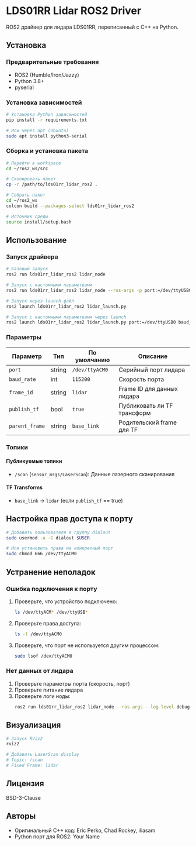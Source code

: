 # LDS01RR Lidar ROS2 Driver

ROS2 драйвер для лидара LDS01RR, переписанный с C++ на Python.

## Установка

### Предварительные требования

- ROS2 (Humble/Iron/Jazzy)
- Python 3.8+
- pyserial

### Установка зависимостей

```bash
# Установка Python зависимостей
pip install -r requirements.txt

# Или через apt (Ubuntu)
sudo apt install python3-serial
```

### Сборка и установка пакета

```bash
# Перейти в workspace
cd ~/ros2_ws/src

# Скопировать пакет
cp -r /path/to/lds01rr_lidar_ros2 .

# Собрать пакет
cd ~/ros2_ws
colcon build --packages-select lds01rr_lidar_ros2

# Источник среды
source install/setup.bash
```

## Использование

### Запуск драйвера

```bash
# Базовый запуск
ros2 run lds01rr_lidar_ros2 lidar_node

# Запуск с кастомными параметрами
ros2 run lds01rr_lidar_ros2 lidar_node --ros-args -p port:=/dev/ttyUSB0 -p baud_rate:=115200

# Запуск через launch файл
ros2 launch lds01rr_lidar_ros2 lidar_launch.py

# Запуск с кастомными параметрами через launch
ros2 launch lds01rr_lidar_ros2 lidar_launch.py port:=/dev/ttyUSB0 baud_rate:=115200
```

### Параметры

| Параметр       | Тип    | По умолчанию   | Описание                    |
| -------------- | ------ | -------------- | --------------------------- |
| `port`         | string | `/dev/ttyACM0` | Серийный порт лидара        |
| `baud_rate`    | int    | `115200`       | Скорость порта              |
| `frame_id`     | string | `lidar`        | Frame ID для данных лидара  |
| `publish_tf`   | bool   | `true`         | Публиковать ли TF трансформ |
| `parent_frame` | string | `base_link`    | Родительский frame для TF   |

### Топики

#### Публикуемые топики

- `/scan` (`sensor_msgs/LaserScan`): Данные лазерного сканирования

#### TF Transforms

- `base_link` → `lidar` (если `publish_tf` == true)

## Настройка прав доступа к порту

```bash
# Добавить пользователя в группу dialout
sudo usermod -a -G dialout $USER

# Или установить права на конкретный порт
sudo chmod 666 /dev/ttyACM0
```

## Устранение неполадок

### Ошибка подключения к порту

1. Проверьте, что устройство подключено:

   ```bash
   ls /dev/ttyACM* /dev/ttyUSB*
   ```

2. Проверьте права доступа:

   ```bash
   ls -l /dev/ttyACM0
   ```

3. Проверьте, что порт не используется другим процессом:
   ```bash
   sudo lsof /dev/ttyACM0
   ```

### Нет данных от лидара

1. Проверьте параметры порта (скорость, порт)
2. Проверьте питание лидара
3. Проверьте логи ноды:
   ```bash
   ros2 run lds01rr_lidar_ros2 lidar_node --ros-args --log-level debug
   ```

## Визуализация

```bash
# Запуск RViz2
rviz2

# Добавить LaserScan display
# Topic: /scan
# Fixed Frame: lidar
```

## Лицензия

BSD-3-Clause

## Авторы

- Оригинальный C++ код: Eric Perko, Chad Rockey, iliasam
- Python порт для ROS2: Your Name
